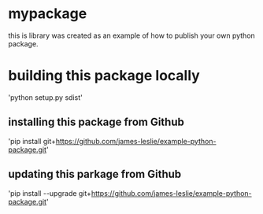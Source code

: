 # mypackage
this is library was created as an example of how to publish your own python package.

# building this package locally
'python setup.py sdist'

## installing this package from Github
'pip install git+https://github.com/james-leslie/example-python-package.git'

## updating this parkage from Github
'pip install --upgrade git+https://github.com/james-leslie/example-python-package.git'
